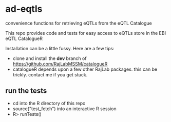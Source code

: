 # ad-eqtls
convenience functions for retrieving eQTLs from the eQTL Catalogue

This repo provides code and tests for easy access to eQTLs store in the EBI eQTL CatalogueR

Installation can be a little fussy.  Here are a few tips:
* clone and install the **dev** branch of https://github.com/RajLabMSSM/catalogueR
* catalogueR depends upon a few other RajLab packages.  this can be trickly.  contact me if you get stuck.

## run the tests
* cd into the R directory of this repo
* source("test_fetch") into an interactive R session
* R> runTests()

